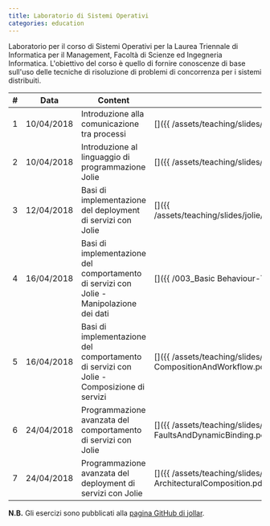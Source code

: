 ```yaml
---
title: Laboratorio di Sistemi Operativi
categories: education
---
```


Laboratorio per il corso di Sistemi Operativi per la Laurea Triennale di
Informatica per il Management, Facoltà di Scienze ed Ingegneria Informatica.
L'obiettivo del corso è quello di fornire conoscenze di base sull'uso delle
tecniche di risoluzione di problemi di concorrenza per i sistemi distribuiti.

|#|Data|Content|Download|
|---|---|---|---|
|1|10/04/2018|Introduzione alla comunicazione tra processi|[<i class="fas fa-file-pdf" aria-hidden="true"></i>]({{ /assets/teaching/slides/jolie/000_Interprocess_Communication.pdf | prepend: site.baseurl }})|
|2|10/04/2018|Introduzione al linguaggio di programmazione Jolie|[<i class="fas fa-file-pdf" aria-hidden="true"></i>]({{ /assets/teaching/slides/jolie/001_Introduction.pdf | prepend: site.baseurl }})|
|3|12/04/2018|Basi di implementazione del deployment di servizi con Jolie|[<i class="fas fa-file-pdf" aria-hidden="true"></i>]({{ /assets/teaching/slides/jolie/002_BasicsFirstServiceAndBasicDeployment.pdf | prepend: site.baseurl }})|
|4|16/04/2018|Basi di implementazione del comportamento di servizi con Jolie - Manipolazione dei dati|[<i class="fas fa-file-pdf" aria-hidden="true"></i>]({{ /003_Basic Behaviour-TypesAndDataManipulation.pdf | prepend: site.baseurl }})|
|5|16/04/2018|Basi di implementazione del comportamento di servizi con Jolie - Composizione di servizi|[<i class="fas fa-file-pdf" aria-hidden="true"></i>]({{ /assets/teaching/slides/jolie/004_Basic Behaviour-CompositionAndWorkflow.pdf | prepend: site.baseurl }})|
|6|24/04/2018|Programmazione avanzata del comportamento di servizi con Jolie|[<i class="fas fa-file-pdf" aria-hidden="true"></i>]({{ /assets/teaching/slides/jolie/005_Advanced Behaviour-FaultsAndDynamicBinding.pdf | prepend: site.baseurl }})|
|7|24/04/2018|Programmazione avanzata del deployment di servizi con Jolie|[<i class="fas fa-file-pdf" aria-hidden="true"></i>]({{ /assets/teaching/slides/jolie/006_Advanced Deployment-ArchitecturalComposition.pdf | prepend: site.baseurl }})|

**N.B.** Gli esercizi sono pubblicati alla
[pagina GitHub di jollar](https://github.com/saltgz/jollar).
